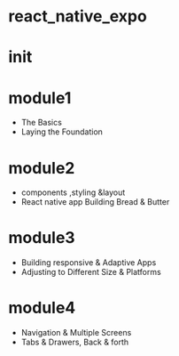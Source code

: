 # react_native_expo
# init

# module1
+ The Basics
+ Laying the Foundation
# module2
+ components ,styling &layout
+ React native app Building Bread & Butter
# module3
+ Building responsive & Adaptive Apps
+ Adjusting to Different Size & Platforms
# module4
+ Navigation & Multiple Screens
+ Tabs & Drawers, Back & forth